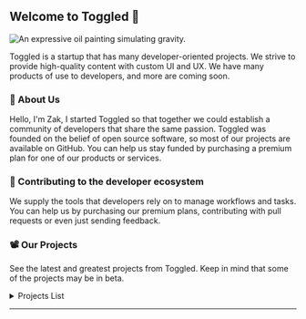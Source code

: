 ## Welcome to Toggled 👋

![An expressive oil painting simulating gravity.](https://i.ibb.co/85WdLCH/Untitled-design-46.png)

Toggled is a startup that has many developer-oriented projects. We strive to provide high-quality content with custom UI and UX. We have many products of use to developers, and more are coming soon.

### 📰 About Us

Hello, I'm Zak, I started Toggled so that together we could establish a community of developers that share the same passion. Toggled was founded on the belief of open source software, so most of our projects are available on GitHub. You can help us stay funded by purchasing a premium plan for one of our products or services.

### 🔨 Contributing to the developer ecosystem

We supply the tools that developers rely on to manage workflows and tasks. You can help us by purchasing our premium plans, contributing with pull requests or even just sending feedback.

### 📽️ Our Projects

See the latest and greatest projects from Toggled. Keep in mind that some of the projects may be in beta.

<details>
	<summary>Projects List</summary>
	<br>
	<ul>
	<li>Toggled DevPortal</li>
		<li><a href="//gpt.cosmixcom.repl.co">Gravity AI. Image generation, text generation, summarization, and language detection.</a></li>
		<li><a href="https://orionide.cf">OrionIDE</a></li>
	</ul>
</details>

---

